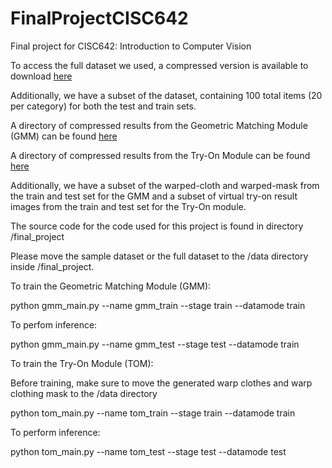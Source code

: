 # FinalProjectCISC642
Final project for CISC642: Introduction to Computer Vision

To access the full dataset we used, a compressed version is available to download [here](https://drive.google.com/open?id=1MxCUvKxejnwWnoZ-KoCyMCXo3TLhRuTo)

Additionally, we have a subset of the dataset, containing 100 total items (20 per category) for both the test and train sets.

A directory of compressed results from the Geometric Matching Module (GMM) can be found [here](https://drive.google.com/open?id=1eOS3bv0h7cuB54EzpjqsWRgAEqHjJGxZ)

A directory of compressed results from the Try-On Module can be found [here](https://drive.google.com/open?id=1JN2lr0zGCy35YB9tRxbRal9ZwrImmfDu)

Additionally, we have a subset of the warped-cloth and warped-mask from the train and test set for the GMM and a subset of virtual try-on result images from the train and test set for the Try-On module.

The source code for the code used for this project is found in directory /final_project

Please move the sample dataset or the full dataset to the /data directory inside /final_project. 

To train the Geometric Matching Module (GMM):

python gmm_main.py --name gmm_train --stage train --datamode train

To perfom inference:

python gmm_main.py --name gmm_test --stage test --datamode train

To train the Try-On Module (TOM):

Before training, make sure to move the generated  warp clothes  and warp clothing mask to the /data directory

python tom_main.py --name tom_train --stage train --datamode train

To perform inference:

python tom_main.py --name tom_test --stage test --datamode test


